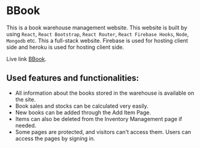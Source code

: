 # BBook
This is a book warehouse management website. This website is built by using `React`, `React Bootstrap`, `React Router`, `React Firebase Hooks`, `Node`, `Mongodb` etc. This a full-stack website. Firebase is used for hosting client side and heroku is used for hosting client side.

Live link [BBook](https://bbook-zero.web.app/).

## Used features and functionalities:

* All information about the books stored in the warehouse is available on the site.
* Book sales and stocks can be calculated very easily.
* New books can be added through the Add Item Page.
* Items can also be deleted from the Inventory Management page if needed.
* Some pages are protected, and visitors can't access them. Users can access the pages by signing in.
